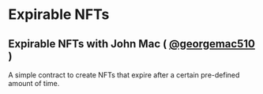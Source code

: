 # Expirable NFTs

## Expirable NFTs with John Mac ( [@georgemac510](https://github.com/georgemac510) )

A simple contract to create NFTs that expire after a certain pre-defined amount of time.
